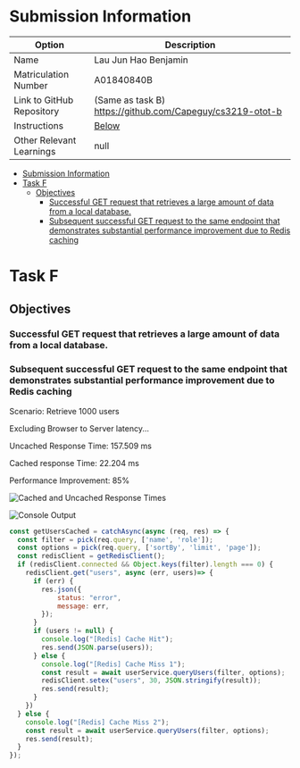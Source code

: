 # Submission Information

| Option | Description |
| ------ | ----------- |
| Name   | Lau Jun Hao Benjamin |
| Matriculation Number | A01840840B |
| Link to GitHub Repository | (Same as task B) https://github.com/Capeguy/cs3219-otot-b  |
| Instructions | [Below](#foo) |
| Other Relevant Learnings | null |

- [Submission Information](#submission-information)
- [Task F](#task-f)
  - [Objectives](#objectives)
    - [Successful GET request that retrieves a large amount of data from a local database.](#successful-get-request-that-retrieves-a-large-amount-of-data-from-a-local-database)
    - [Subsequent successful GET request to the same endpoint that demonstrates substantial performance improvement due to Redis caching](#subsequent-successful-get-request-to-the-same-endpoint-that-demonstrates-substantial-performance-improvement-due-to-redis-caching)

# Task F

## Objectives

### Successful GET request that retrieves a large amount of data from a local database.

### Subsequent successful GET request to the same endpoint that demonstrates substantial performance improvement due to Redis caching

Scenario: Retrieve 1000 users

Excluding Browser to Server latency...

Uncached Response Time: 157.509 ms

Cached response Time: 22.204 ms

Performance Improvement: 85%

![Cached and Uncached Response Times](images/f1.png)

![Console Output](images/f2.png)

```js
const getUsersCached = catchAsync(async (req, res) => {
  const filter = pick(req.query, ['name', 'role']);
  const options = pick(req.query, ['sortBy', 'limit', 'page']);
  const redisClient = getRedisClient();
  if (redisClient.connected && Object.keys(filter).length === 0) {
    redisClient.get("users", async (err, users)=> {
      if (err) {
        res.json({
            status: "error",
            message: err,
        });
      }
      if (users != null) {
        console.log("[Redis] Cache Hit");
        res.send(JSON.parse(users));
      } else {
        console.log("[Redis] Cache Miss 1");
        const result = await userService.queryUsers(filter, options);
        redisClient.setex("users", 30, JSON.stringify(result));
        res.send(result);
      }
    })
  } else {
    console.log("[Redis] Cache Miss 2");
    const result = await userService.queryUsers(filter, options);
    res.send(result);
  }
});
```
